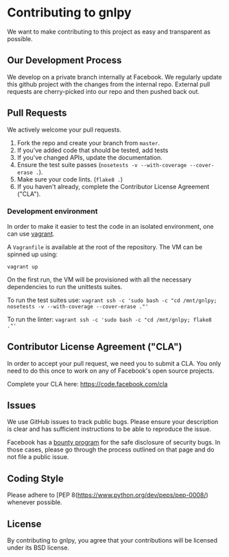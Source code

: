 # Contributing to gnlpy
We want to make contributing to this project as easy and transparent as
possible.

## Our Development Process
We develop on a private branch internally at Facebook. We regularly update
this github project with the changes from the internal repo. External pull
requests are cherry-picked into our repo and then pushed back out.

## Pull Requests
We actively welcome your pull requests.
1. Fork the repo and create your branch from `master`.
2. If you've added code that should be tested, add tests
3. If you've changed APIs, update the documentation.
4. Ensure the test suite passes (`nosetests -v --with-coverage --cover-erase .`).
5. Make sure your code lints. (`flake8 .`)
6. If you haven't already, complete the Contributor License Agreement ("CLA").

### Development environment

In order to make it easier to test the code in an isolated environment, one can
use [vagrant](https://www.vagrantup.com/).

A `Vagranfile` is available at the root of the repository. The VM can be spinned
up using:

`vagrant up`

On the first run, the VM will be provisioned with all the necessary dependencies
to run the unittests suites.

To run the test suites use:
`vagrant ssh -c 'sudo bash -c "cd /mnt/gnlpy; nosetests -v --with-coverage --cover-erase ."'`

To run the linter:
`vagrant ssh -c 'sudo bash -c "cd /mnt/gnlpy; flake8 ."'`


## Contributor License Agreement ("CLA")
In order to accept your pull request, we need you to submit a CLA. You only need
to do this once to work on any of Facebook's open source projects.

Complete your CLA here: <https://code.facebook.com/cla>

## Issues
We use GitHub issues to track public bugs. Please ensure your description is
clear and has sufficient instructions to be able to reproduce the issue.

Facebook has a [bounty program](https://www.facebook.com/whitehat/) for the safe
disclosure of security bugs. In those cases, please go through the process
outlined on that page and do not file a public issue.

## Coding Style
Please adhere to [PEP 8(https://www.python.org/dev/peps/pep-0008/) whenever possible.

## License
By contributing to gnlpy, you agree that your contributions will be licensed
under its BSD license.
